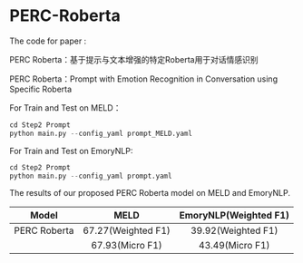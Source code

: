 # PERC-Roberta
The code for paper :

PERC Roberta：基于提示与文本增强的特定Roberta用于对话情感识别

PERC Roberta：Prompt with Emotion Recognition in Conversation using Specific Roberta



For Train and Test on MELD：

```python
cd Step2 Prompt
python main.py --config_yaml prompt_MELD.yaml
```

For Train and Test on EmoryNLP:

```python
cd Step2 Prompt
python main.py --config_yaml prompt.yaml
```



The results of our proposed PERC Roberta model on MELD and EmoryNLP.

|    Model     |        MELD        | EmoryNLP(Weighted F1) |
| :----------: | :----------------: | :-------------------: |
| PERC Roberta | 67.27(Weighted F1) |  39.92(Weighted F1)   |
|              |  67.93(Micro F1)   |    43.49(Micro F1)    |

